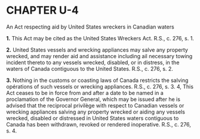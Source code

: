 
# CHAPTER U-4
An Act respecting aid by United States
wreckers in Canadian waters

**1.** This Act may be cited as the United
States Wreckers Act. R.S., c. 276, s. 1.

**2.** United States vessels and wrecking
appliances may salve any property wrecked,
and may render aid and assistance including
ail necessary towing incident thereto to any
vessels wrecked, disabled, or in distress, in the
waters of Canada contiguous to the United
States. R.S., c. 276, s. 2.

**3.** Nothing in the customs or coasting laws
of Canada restricts the salving opérations of
such vessels or wrecking appliances. R.S., c.
276, s. 3.
4, This Act ceases to be in force from and
after a date to be named in a proclamation
of the Governor General, which may be issued
after he is advised that the reciprocal privilège
with respect to Canadian vessels or wrecking
appliances salving any property wrecked or
aiding any vessels wrecked, disabled or
distressed in United States waters contiguous
to Canada has been withdrawn, revoked or
rendered inoperative. R.S., c. 276, s. 4.
